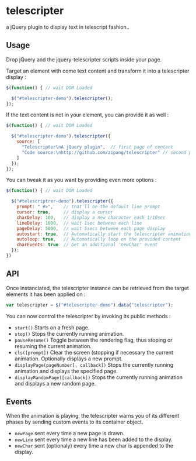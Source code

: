 telescripter
============

a jQuery plugin to display text in telescript fashion..

## Usage

Drop jQuery and the jquery-telescripter scripts inside your page.

Target an element with come text content and transform it into a telescripter display :

```js
$(function() { // wait DOM Loaded

  $("#telescripter-demo").telescripter();
});

```
If the text content is not in your element, you can provide it as well :

```js
$(function() { // wait DOM Loaded

  $("#telescripter-demo").telescripter({
    source: [
      "Telescripter\nA jQuery plugin",  // first page of centent
      "Code source:\nhttp://github.com/zipang/telescripter" // second page
    ]
  });
});

```
You can tweak it as you want by providing even more options :
```js
$(function() { // wait DOM Loaded

  $("#telescriptrer-demo").telescripter({
    prompt: " #>",    // that'll be the default line prompt
    cursor: true,     // display a cursor
    charDelay: 100,   // display a new character each 1/10sec
    lineDelay: 1000,  // wait 1sec between each line
    pageDelay: 5000,  // wait 5secs between each page display
    autostart: true,  // Automatically start the telescripter animation
    autoloop: true,   // Automatically loop on the provided content
    charEvents: true  // Get an additional 'newChar' event 
  });
})

```

## API

Once instanciated, the telescripter instance can be retrieved from the target elements it has been applied on :

```js
var telescripter = $("#telescripter-demo").data("telescripter");
```

You can now control the telescripter by invoking its public methods :

* `start()`
  Starts on a fresh page.
* `stop()`
  Stops the currently running animation.
* `pauseResume()`
  Toggle between the rendering flag, thus stoping or resuming the current animation.
* `cls([prompt])`
  Clear the screen (stopping if necessary the current animation.
  Optionally displays a new prompt.
* `displayPage(pageNumber[, callback])`
  Stops the currently running animation and displays the specified page.
* `displayRandomPage([callback])`
  Stops the currently running animation and displays a new random page.

## Events

When the animation is playing, the telescripter warns you of its different phases by sending custom events to its container object.

* `newPage` sent every time a new page is drawn.
* `newLine` sent every time a new line has been added to the display.
* `newChar` sent (optionaly) every time a new char is appended to the display.

